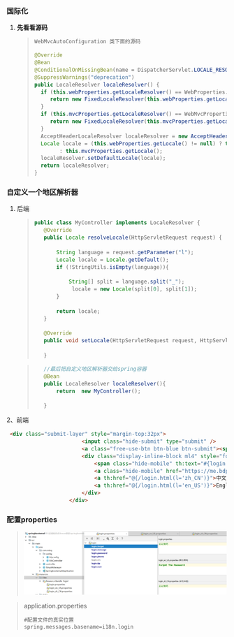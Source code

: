 ### 国际化

1. **先看看源码**

   >
   >
   >```java
   >WebMvcAutoConfiguration 类下面的源码
   >```
   >
   >
   >
   >```java
   >@Override
   >@Bean
   >@ConditionalOnMissingBean(name = DispatcherServlet.LOCALE_RESOLVER_BEAN_NAME)
   >@SuppressWarnings("deprecation")
   >public LocaleResolver localeResolver() {
   >   if (this.webProperties.getLocaleResolver() == WebProperties.LocaleResolver.FIXED) {
   >      return new FixedLocaleResolver(this.webProperties.getLocale());
   >   }
   >   if (this.mvcProperties.getLocaleResolver() == WebMvcProperties.LocaleResolver.FIXED) {
   >      return new FixedLocaleResolver(this.mvcProperties.getLocale());
   >   }
   >   AcceptHeaderLocaleResolver localeResolver = new AcceptHeaderLocaleResolver();
   >   Locale locale = (this.webProperties.getLocale() != null) ? this.webProperties.getLocale()
   >         : this.mvcProperties.getLocale();
   >   localeResolver.setDefaultLocale(locale);
   >   return localeResolver;
   >}
   >```



### 自定义一个地区解析器

1. 后端

   >```java
   >public class MyController implements LocaleResolver {
   >    @Override
   >    public Locale resolveLocale(HttpServletRequest request) {
   >
   >        String language = request.getParameter("l");
   >        Locale locale = Locale.getDefault();
   >        if (!StringUtils.isEmpty(language)){
   >
   >            String[] split = language.split("_");
   >             locale = new Locale(split[0], split[1]);
   >        }
   >
   >        return locale;
   >    }
   >
   >    @Override
   >    public void setLocale(HttpServletRequest request, HttpServletResponse response, Locale locale) {
   >
   >    }
   >```

   >```java
   >	//最后把自定义地区解析器交给spring容器
   >    @Bean
   >    public LocaleResolver localeResolver(){
   >        return  new MyController();
   >
   >    }
   >```




2、前端	

```html
 <div class="submit-layer" style="margin-top:32px">
                        <input class="hide-submit" type="submit" />
                        <a class="free-use-btn btn-blue btn-submit"><span th:text="#{login.tip}">登录</span></a>
                        <div class="display-inline-block ml4" style="font-size:12px;">
                            <span class="hide-mobile" th:text="#{login.user}">还没有账号?</span>
                            <a class="hide-mobile" href="https://me.bdp.cn/register.html">[[#{login.res}]]</a>
                            <a th:href="@{/login.html(l='zh_CN')}">中文</a>
                            <a th:href="@{/login.html(l='en_US')}">English</a>
                        </div>
                    </div>
```

### 配置properties

>![](./image/1.png)

>
>
>application.properties
>
>```properties
>#配置文件的真实位置
>spring.messages.basename=i18n.login
>```
>
>